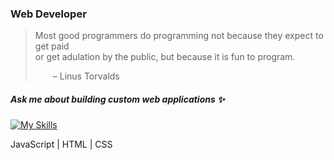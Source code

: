 ### Web Developer

>Most good programmers do programming not because they expect to get paid <br />
or get adulation by the public, but because it is fun to program.
>
>  – Linus Torvalds


##### Ask me about building custom web applications ✨


[![My Skills](https://skillicons.dev/icons?i=js,html,css)](https://github.com/robertburke2) 

JavaScript | HTML | CSS


